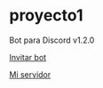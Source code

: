 # proyecto1

Bot para Discord v1.2.0

[Invitar bot](https://discordapp.com/oauth2/authorize?client_id=431198347647385600&scope=bot&permissions=2146958591)

[Mi servidor](https://discordapp.com/invite/D97JYXh)

